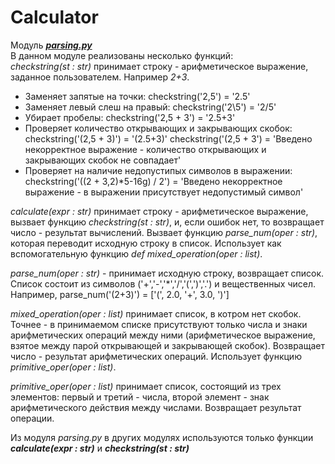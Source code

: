 # Calculator

Модуль [***parsing.py***](https://github.com/dtnfktu/Calculator/blob/main/parsing.py)  
В данном модуле реализованы несколько функций:  
*checkstring(st : str)* принимает строку - арифметическое выражение, заданное пользователем. Например *2+3*.  
- Заменяет запятые на точки: checkstring('2,5') = '2.5'
- Заменяет левый слеш на правый: checkstring('2\5') = '2/5'
- Убирает пробелы: checkstring('2,5 + 3') = '2.5+3'
- Проверяет количество открывающих и закрывающих скобок:  
    checkstring('(2,5 + 3)') = '(2.5+3)'
    checkstring('(2,5 + 3') = 'Введено некорректное выражение - количество открывающих и закрывающих скобок не совпадает'
- Проверяет на наличие недопустипых символов в выражении:
    checkstring('((2 + 3,2)*5-16g) / 2') = 'Введено некорректное выражение - в выражении присутствует недопустимый символ'  
  
*calculate(expr : str)* принимает строку - арифметическое выражение, вызвает функцию *checkstring(st : str)*, и, если ошибок нет, то возвращает число - результат вычислений. Вызвает функцию *parse_num(oper : str)*, которая переводит исходную строку в список. Использует как вспомогательную функцию *def mixed_operation(oper : list)*.  
  
*parse_num(oper : str)* - принимает исходную строку, возвращает список. Список состоит из символов ('+','-','*','/','(',')','.') и вещественных чисел. Например, parse_num('(2+3)') = ['(', 2.0, '+', 3.0, ')']

*mixed_operation(oper : list)* принимает список, в котром нет скобок. Точнее - в принимаемом списке присутствуют только числа и знаки арифметических операций между ними (арифметическое выражение, взятое между парой открывающей и закрывающей скобок). Возвращает число - результат арифметических операций. Использует функцию *primitive_oper(oper : list)*.  
  
*primitive_oper(oper : list)* принимает список, состоящий из трех элементов: первый и третий - числа, второй элемент - знак арифметического действия между числами. Возвращает результат операции.  
  
  Из модуля *parsing.py* в других модулях используются только функции ***calculate(expr : str)*** и ***checkstring(st : str)***